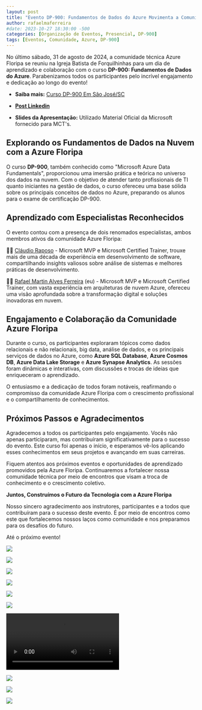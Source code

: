 ```yaml
---
layout: post
title: "Evento DP-900: Fundamentos de Dados do Azure Movimenta a Comunidade Técnica Azure Floripa"
author: rafaelmaferreira
#date: 2023-10-27 18:30:00 -500
categories: [Organização de Eventos, Presencial, DP-900]
tags: [Eventos, Comunidade, Azure, DP-900]
---
```


No último sábado, 31 de agosto de 2024, a comunidade técnica Azure Floripa se reuniu na Igreja Batista de Forquilhinhas para um dia de aprendizado e colaboração com o curso **DP-900: Fundamentos de Dados do Azure**. Parabenizamos todos os participantes pelo incrível engajamento e dedicação ao longo do evento!

- <i class="fa-solid fa-link"></i> **Saiba mais:** [Curso DP-900 Em São José/SC](https://www.eventbrite.com.br/e/curso-dp-900-em-sao-josesc-tickets-947904667377)

- <i class="fa-brands fa-linkedin"></i> [**Post Linkedin**](https://www.linkedin.com/posts/rafaelmaferreira_curso-dp-900-em-s%C3%A3o-jos%C3%A9sc-activity-7221484277182402560-mdRO?utm_source=share&utm_medium=member_desktop)

- <i class="fa-regular fa-folder-open"></i> **Slides da Apresentação:** Utilizado Material Oficial da Microsoft fornecido para MCT's.

## Explorando os Fundamentos de Dados na Nuvem com a Azure Floripa

O curso **DP-900**, também conhecido como "Microsoft Azure Data Fundamentals", proporcionou uma imersão prática e teórica no universo dos dados na nuvem. Com o objetivo de atender tanto profissionais de TI quanto iniciantes na gestão de dados, o curso ofereceu uma base sólida sobre os principais conceitos de dados no Azure, preparando os alunos para o exame de certificação DP-900.

## Aprendizado com Especialistas Reconhecidos

O evento contou com a presença de dois renomados especialistas, ambos membros ativos da comunidade Azure Floripa:

👨‍🏫 [Cláudio Raposo](https://www.linkedin.com/in/cfraposo/) - Microsoft MVP e Microsoft Certified Trainer, trouxe mais de uma década de experiência em desenvolvimento de software, compartilhando insights valiosos sobre análise de sistemas e melhores práticas de desenvolvimento.

👨‍🏫 [Rafael Martin Alves Ferreira](https://www.linkedin.com/in/rafaelmaferreira/) (eu) - Microsoft MVP e Microsoft Certified Trainer, com vasta experiência em arquiteturas de nuvem Azure, ofereceu uma visão aprofundada sobre a transformação digital e soluções inovadoras em nuvem.

## Engajamento e Colaboração da Comunidade Azure Floripa

Durante o curso, os participantes exploraram tópicos como dados relacionais e não relacionais, big data, análise de dados, e os principais serviços de dados no Azure, como **Azure SQL Database**, **Azure Cosmos DB**, **Azure Data Lake Storage** e **Azure Synapse Analytics**. As sessões foram dinâmicas e interativas, com discussões e trocas de ideias que enriqueceram o aprendizado.

O entusiasmo e a dedicação de todos foram notáveis, reafirmando o compromisso da comunidade Azure Floripa com o crescimento profissional e o compartilhamento de conhecimentos.

## Próximos Passos e Agradecimentos

Agradecemos a todos os participantes pelo engajamento. Vocês não apenas participaram, mas contribuíram significativamente para o sucesso do evento. Este curso foi apenas o início, e esperamos vê-los aplicando esses conhecimentos em seus projetos e avançando em suas carreiras.

Fiquem atentos aos próximos eventos e oportunidades de aprendizado promovidos pela Azure Floripa. Continuaremos a fortalecer nossa comunidade técnica por meio de encontros que visam a troca de conhecimento e o crescimento coletivo.

**Juntos, Construímos o Futuro da Tecnologia com a Azure Floripa**

Nosso sincero agradecimento aos instrutores, participantes e a todos que contribuíram para o sucesso deste evento. É por meio de encontros como este que fortalecemos nossos laços como comunidade e nos preparamos para os desafios do futuro.

Até o próximo evento!


![](https://stoblobcertificados011.blob.core.windows.net/imagens-blog/posts/dp-900/1.jpeg)

![](https://stoblobcertificados011.blob.core.windows.net/imagens-blog/posts/dp-900/2.jpeg)

![](https://stoblobcertificados011.blob.core.windows.net/imagens-blog/posts/dp-900/3.jpeg)

![](https://stoblobcertificados011.blob.core.windows.net/imagens-blog/posts/dp-900/4.jpeg)

![](https://stoblobcertificados011.blob.core.windows.net/imagens-blog/posts/dp-900/5.jpeg)

![](https://stoblobcertificados011.blob.core.windows.net/imagens-blog/posts/dp-900/6.jpeg)

![](https://stoblobcertificados011.blob.core.windows.net/imagens-blog/posts/dp-900/7.mp4)

![](https://stoblobcertificados011.blob.core.windows.net/imagens-blog/posts/dp-900/8.jpeg)

![](https://stoblobcertificados011.blob.core.windows.net/certificados/2024-09-Instrutor-dp-900.jpeg)

![](https://stoblobcertificados011.blob.core.windows.net/imagens-blog/posts/Logo2.png)